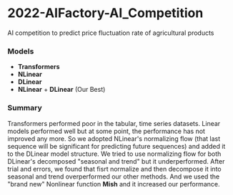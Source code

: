 # 2022-AIFactory-AI_Competition
AI competition to predict price fluctuation rate of agricultural products

### Models
- **Transformers**
- **NLinear**
- **DLinear**
- **NLinear** + **DLinear** (Our Best)

### Summary
Transformers performed poor in the tabular, time series datasets. Linear models performed well but at some point, the performance has not improved any more. So we adopted NLinear's normalizing flow (that last sequence will be significant for predicting future sequences) and added it to the DLinear model structure. We tried to use normalizing flow for both DLinear's decomposed "seasonal and trend" but it underperformed. After trial and errors, we found that fisrt normalize and then decompose it into seasonal and trend overperformed our other methods. And we used the "brand new" Nonlinear function **Mish** and it increased our performance.
